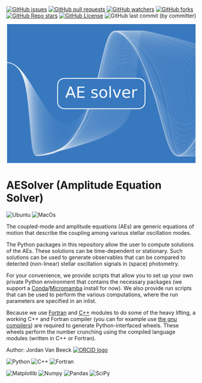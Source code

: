 [![GitHub issues](https://img.shields.io/github/issues/JVB11/AESolver)](https://github.com/JVB11/AESolver/issues)
[![GitHub pull requests](https://img.shields.io/github/issues-pr/JVB11/AESolver)](https://github.com/JVB11/AESolver/pulls)
[![GitHub watchers](https://img.shields.io/github/watchers/JVB11/AESolver)](https://github.com/JVB11/AESolver/watchers)
[![GitHub forks](https://img.shields.io/github/forks/JVB11/AESolver)](https://github.com/JVB11/AESolver/forks)
[![GitHub Repo stars](https://img.shields.io/github/stars/JVB11/AESolver)](https://github.com/JVB11/AESolver/stargazers)
[![GitHub License](https://img.shields.io/github/license/jvb11/aesolver)](./LICENSE)
![GitHub last commit (by committer)](https://img.shields.io/github/last-commit/JVB11/AESolver)
<!-- ![Python Version from PEP 621 TOML](https://img.shields.io/python/required-version-toml?tomlFilePath=https%3A%2F%2Fraw.githubusercontent.com%2FJVB11%2FAESolver%2Fmain%2Faesolver%2Fpyproject.toml)
![Lines of code](https://img.shields.io/tokei/lines/github/JVB11/AESolver) -->

<p align="center">
  <img src="/logo/AE_solver_logo.png" alt="drawing" width="500"/>
</p>

# AESolver (Amplitude Equation Solver)

![Ubuntu](https://img.shields.io/badge/Ubuntu-Tested-black?style=for-the-badge&logo=ubuntu&logoColor=white&labelColor=E95420)
![MacOs](https://img.shields.io/badge/mac%20os-In_progress-000000?style=for-the-badge&logo=macos&logoColor=F0F0F0)

The coupled-mode and amplitude equations (AEs) are generic equations of motion that describe the coupling among various stellar oscillation modes.

The Python packages in this repository allow the user to compute solutions of the AEs. These solutions can be time-dependent or stationary.
Such solutions can be used to generate observables that can be compared to detected (non-linear) stellar oscillation signals in (space) photometry.

For your convenience, we provide scripts that allow you to set up your own private Python environment that contains the necessary packages (we support a [Conda](https://docs.conda.io/en/latest/)/[Micromamba](https://mamba.readthedocs.io/en/latest/user_guide/micromamba.html) install for now).
We also provide run scripts that can be used to perform the various computations, where the run parameters are specified in an inlist.

Because we use [Fortran](https://fortran-lang.org/) and [C++](https://isocpp.org/) modules to do some of the heavy lifting, a working C++ and Fortran compiler (you can for example use [the gnu compilers](https://gcc.gnu.org)) are required to generate  Python-interfaced wheels. These wheels perform the number crunching using the compiled language modules (written in C++ or Fortran).

Author: Jordan Van Beeck <a href="https://orcid.org/0000-0002-5082-3887"> <img alt="ORCID logo" src="https://orcid.figshare.com/ndownloader/files/8439047/preview/8439047/preview.jpg" width="16" height="16"/></a>

![Python](https://img.shields.io/badge/python_powered-3670A0?style=for-the-badge&logo=python&logoColor=white)
![C++](https://img.shields.io/badge/c++_powered-%2300599C.svg?style=for-the-badge&logo=c%2B%2B&logoColor=white)
![Fortran](https://img.shields.io/badge/Fortran_powered-%23734F96.svg?style=for-the-badge&logo=fortran&logoColor=white)

![Matplotlib](https://img.shields.io/badge/Matplotlib_powered-%23ffffff.svg?style=for-the-badge&logo=Matplotlib&logoColor=black)
![Numpy](https://img.shields.io/badge/numpy_powered-%23013243.svg?style=for-the-badge&logo=numpy&logoColor=white)
![Pandas](https://img.shields.io/badge/pandas_powered-%23150458.svg?style=for-the-badge&logo=pandas&logoColor=white)
![SciPy](https://img.shields.io/badge/SciPy_powered-%230C55A5.svg?style=for-the-badge&logo=scipy&logoColor=white)
